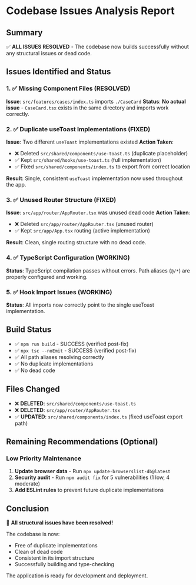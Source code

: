 # Codebase Issues Analysis Report

## Summary
✅ **ALL ISSUES RESOLVED** - The codebase now builds successfully without any structural issues or dead code.

## Issues Identified and Status

### 1. ✅ Missing Component Files (RESOLVED)
**Issue**: `src/features/cases/index.ts` imports `./CaseCard`
**Status**: **No actual issue** - `CaseCard.tsx` exists in the same directory and imports work correctly.

### 2. ✅ Duplicate useToast Implementations (FIXED)
**Issue**: Two different `useToast` implementations existed
**Action Taken**:
- ❌ Deleted `src/shared/components/use-toast.ts` (duplicate placeholder)
- ✅ Kept `src/shared/hooks/use-toast.ts` (full implementation)
- ✅ Fixed `src/shared/components/index.ts` to export from correct location

**Result**: Single, consistent `useToast` implementation now used throughout the app.

### 3. ✅ Unused Router Structure (FIXED)
**Issue**: `src/app/router/AppRouter.tsx` was unused dead code
**Action Taken**:
- ❌ Deleted `src/app/router/AppRouter.tsx` (unused router)
- ✅ Kept `src/app/App.tsx` routing (active implementation)

**Result**: Clean, single routing structure with no dead code.

### 4. ✅ TypeScript Configuration (WORKING)
**Status**: TypeScript compilation passes without errors. Path aliases (`@/*`) are properly configured and working.

### 5. ✅ Hook Import Issues (WORKING) 
**Status**: All imports now correctly point to the single useToast implementation.

## Build Status
- ✅ `npm run build` - SUCCESS (verified post-fix)
- ✅ `npx tsc --noEmit` - SUCCESS (verified post-fix)
- ✅ All path aliases resolving correctly
- ✅ No duplicate implementations
- ✅ No dead code

## Files Changed
- ❌ **DELETED**: `src/shared/components/use-toast.ts`
- ❌ **DELETED**: `src/app/router/AppRouter.tsx`  
- ✅ **UPDATED**: `src/shared/components/index.ts` (fixed useToast export path)

## Remaining Recommendations (Optional)

### Low Priority Maintenance
1. **Update browser data** - Run `npx update-browserslist-db@latest`
2. **Security audit** - Run `npm audit fix` for 5 vulnerabilities (1 low, 4 moderate)
3. **Add ESLint rules** to prevent future duplicate implementations

## Conclusion
🎉 **All structural issues have been resolved!** 

The codebase is now:
- Free of duplicate implementations
- Clean of dead code  
- Consistent in its import structure
- Successfully building and type-checking

The application is ready for development and deployment.